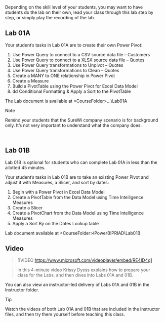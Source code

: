 Depending on the skill level of your students, you may want to have students do the lab on their own, lead your class through this lab step by step, or simply play the recording of the lab.


## Lab 01A
Your student’s tasks in Lab 01A are to create their own Power Pivot:
1. Use Power Query to connect to a CSV source data file – Customers 
1. Use Power Query to connect to a XLSX source data file – Quotes 
1. Use Power Query transformations to Unpivot – Quotes
1. Use Power Query transformations to Clean – Quotes
1. Create a MANY to ONE relationship in Power Pivot
1. Create a Measure
1. Build a PivotTable using the Power Pivot for Excel Data Model
1. dd Conditional Formatting & Apply a Sort to the PivotTable

The Lab document is available at \<CourseFolder>\...\Lab01A

> [!NOTE]
> Remind your students that the SureWi company scenario is for background only. It’s not very important to understand what the company does. 

 
## Lab 01B
Lab 01B is optional for students who can complete Lab 01A in less than the allotted 45 minutes. 

Your student’s tasks in Lab 01B are to take an existing Power Pivot and adjust it with Measures, a Slicer, and sort by dates:
1.	Begin with a Power Pivot in Excel Data Model 
2.	Create a PivotTable from the Data Model using Time Intelligence Measures
3.	Create a Slicer
4.	Create a PivotChart from the Data Model using Time Intelligence Measures
5.	Apply a Sort By on the Dates Lookup table

Lab document available at \<CourseFolder>\PowerBIPRIAD\Lab01B


## Video

> [!VIDEO https://www.microsoft.com/videoplayer/embed/RE4ID4q] 

> In this 4-minute video Krissy Dyess explains how to prepare your class for the Labs, and then dives into Labs 01A and 01B. 

You can also view an instructor-led delivery of Labs 01A and 01B in the Instructor folder. 

> [!TIP]
> Watch the videos of both Lab 01A and 01B that are included in the instructor files, and then try them yourself before teaching this class.
